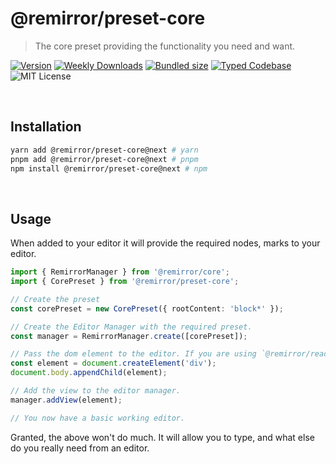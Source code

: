 # @remirror/preset-core

> The core preset providing the functionality you need and want.

[![Version][version]][npm] [![Weekly Downloads][downloads-badge]][npm] [![Bundled size][size-badge]][size] [![Typed Codebase][typescript]](./src/index.ts) ![MIT License][license]

[version]: https://flat.badgen.net/npm/v/@remirror/preset-core
[npm]: https://npmjs.com/package/@remirror/preset-core
[license]: https://flat.badgen.net/badge/license/MIT/purple
[size]: https://bundlephobia.com/result?p=@remirror/preset-core
[size-badge]: https://flat.badgen.net/bundlephobia/minzip/@remirror/preset-core
[typescript]: https://flat.badgen.net/badge/icon/TypeScript?icon=typescript&label
[downloads-badge]: https://badgen.net/npm/dw/@remirror/preset-core/red?icon=npm

<br />

## Installation

```bash
yarn add @remirror/preset-core@next # yarn
pnpm add @remirror/preset-core@next # pnpm
npm install @remirror/preset-core@next # npm
```

<br />

## Usage

When added to your editor it will provide the required nodes, marks to your editor.

```ts
import { RemirrorManager } from '@remirror/core';
import { CorePreset } from '@remirror/preset-core';

// Create the preset
const corePreset = new CorePreset({ rootContent: 'block*' });

// Create the Editor Manager with the required preset.
const manager = RemirrorManager.create([corePreset]);

// Pass the dom element to the editor. If you are using `@remirror/react` this is done for you.
const element = document.createElement('div');
document.body.appendChild(element);

// Add the view to the editor manager.
manager.addView(element);

// You now have a basic working editor.
```

Granted, the above won't do much. It will allow you to type, and what else do you really need from an editor.
